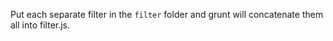 Put each separate filter in the `filter` folder and grunt will concatenate them all into filter.js.
